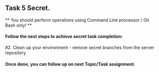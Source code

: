 ## Task 5 Secret.

** You should perform operations using Command Line processor / Git Bash only! **

#### Follow the next steps to achieve secret task completion:

#2.  Clean up your environment - remove secret branches from the server repository

#### Once done, you can follow up on next Topic/Task assignment.